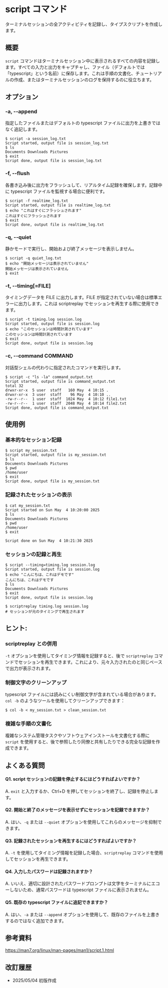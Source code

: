 # script コマンド

ターミナルセッションの全アクティビティを記録し、タイプスクリプトを作成します。

## 概要

`script` コマンドはターミナルセッション中に表示されるすべての内容を記録します。すべての入力と出力をキャプチャし、ファイル（デフォルトでは「typescript」という名前）に保存します。これは手順の文書化、チュートリアルの作成、またはターミナルセッションのログを保持するのに役立ちます。

## オプション

### **-a, --append**

指定したファイルまたはデフォルトの typescript ファイルに出力を上書きではなく追記します。

```console
$ script -a session_log.txt
Script started, output file is session_log.txt
$ ls
Documents Downloads Pictures
$ exit
Script done, output file is session_log.txt
```

### **-f, --flush**

各書き込み後に出力をフラッシュして、リアルタイム記録を確保します。記録中に typescript ファイルを監視する場合に便利です。

```console
$ script -f realtime_log.txt
Script started, output file is realtime_log.txt
$ echo "これはすぐにフラッシュされます"
これはすぐにフラッシュされます
$ exit
Script done, output file is realtime_log.txt
```

### **-q, --quiet**

静かモードで実行し、開始および終了メッセージを表示しません。

```console
$ script -q quiet_log.txt
$ echo "開始メッセージは表示されていません"
開始メッセージは表示されていません
$ exit
```

### **-t, --timing[=FILE]**

タイミングデータを FILE に出力します。FILE が指定されていない場合は標準エラーに出力します。これは scriptreplay でセッションを再生する際に使用できます。

```console
$ script -t timing.log session.log
Script started, output file is session.log
$ echo "このセッションは時間計測されています"
このセッションは時間計測されています
$ exit
Script done, output file is session.log
```

### **-c, --command COMMAND**

対話型シェルの代わりに指定されたコマンドを実行します。

```console
$ script -c "ls -la" command_output.txt
Script started, output file is command_output.txt
total 32
drwxr-xr-x  5 user  staff   160 May  4 10:15 .
drwxr-xr-x  3 user  staff    96 May  4 10:10 ..
-rw-r--r--  1 user  staff  1024 May  4 10:12 file1.txt
-rw-r--r--  1 user  staff  2048 May  4 10:14 file2.txt
Script done, output file is command_output.txt
```

## 使用例

### 基本的なセッション記録

```console
$ script my_session.txt
Script started, output file is my_session.txt
$ ls
Documents Downloads Pictures
$ pwd
/home/user
$ exit
Script done, output file is my_session.txt
```

### 記録されたセッションの表示

```console
$ cat my_session.txt
Script started on Sun May  4 10:20:00 2025
$ ls
Documents Downloads Pictures
$ pwd
/home/user
$ exit

Script done on Sun May  4 10:21:30 2025
```

### セッションの記録と再生

```console
$ script --timing=timing.log session.log
Script started, output file is session.log
$ echo "こんにちは、これはデモです"
こんにちは、これはデモです
$ ls
Documents Downloads Pictures
$ exit
Script done, output file is session.log

$ scriptreplay timing.log session.log
# セッションが元のタイミングで再生されます
```

## ヒント:

### scriptreplay との併用

`-t` オプションを使用してタイミング情報を記録すると、後で `scriptreplay` コマンドでセッションを再生できます。これにより、元々入力されたのと同じペースで出力が表示されます。

### 制御文字のクリーンアップ

typescript ファイルには読みにくい制御文字が含まれている場合があります。`col -b` のようなツールを使用してクリーンアップできます：

```console
$ col -b < my_session.txt > clean_session.txt
```

### 複雑な手順の文書化

複雑なシステム管理タスクやソフトウェアインストールを文書化する際に `script` を使用すると、後で参照したり同僚と共有したりできる完全な記録を作成できます。

## よくある質問

#### Q1. script セッションの記録を停止するにはどうすればよいですか？
A. `exit` と入力するか、Ctrl+D を押してセッションを終了し、記録を停止します。

#### Q2. 開始と終了のメッセージを表示せずにセッションを記録できますか？
A. はい、`-q` または `--quiet` オプションを使用してこれらのメッセージを抑制できます。

#### Q3. 記録されたセッションを再生するにはどうすればよいですか？
A. `-t` を使用してタイミング情報を記録した場合、`scriptreplay` コマンドを使用してセッションを再生できます。

#### Q4. 入力したパスワードは記録されますか？
A. いいえ、適切に設計されたパスワードプロンプトは文字をターミナルにエコーしないため、通常パスワードは typescript ファイルに表示されません。

#### Q5. 既存の typescript ファイルに追記できますか？
A. はい、`-a` または `--append` オプションを使用して、既存のファイルを上書きするのではなく追加できます。

## 参考資料

https://man7.org/linux/man-pages/man1/script.1.html

## 改訂履歴

- 2025/05/04 初版作成
